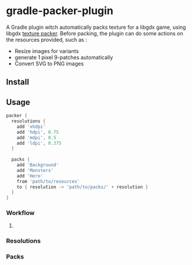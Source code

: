 # gradle-packer-plugin

A Gradle plugin witch automatically packs texture for a libgdx game, using libgdx [texture packer](https://github.com/libgdx/libgdx/wiki/Texture-packer#wiki-NinePatches). Before packing, the plugin can do some actions on the resources provided, such as :

* Resize images for variants
* generate 1 pixel 9-patches automatically
* Convert SVG to PNG images

## Install

## Usage

```groovy
packer {
  resolutions {
    add 'xhdpi'
    add 'hdpi', 0.75
    add 'mdpi', 0.5   
    add 'ldpi', 0.375
  }
  
  packs {
    add 'Background'
    add 'Monsters'
    add 'Hero'
    from 'path/to/resources'
    to { resolution -> 'path/to/packs/' + resolution }
  }
}
```

### Workflow

1. 

### Resolutions

### Packs
